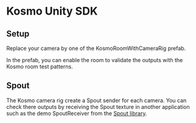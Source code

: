 # Kosmo Unity SDK 

## Setup

Replace your camera by one of the KosmoRoomWithCameraRig prefab.

In the prefab, you can enable the room to validate the outputs with the Kosmo room test patterns.

## Spout

The Kosmo camera rig create a Spout sender for each camera. You can check there outputs by receiving the Spout texture in another application such as the demo SpoutReceiver from the [Spout library](https://spout.zeal.co/).